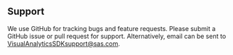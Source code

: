 ## Support

We use GitHub for tracking bugs and feature requests.
Please submit a GitHub issue or pull request for support.
Alternatively, email can be sent to [VisualAnalyticsSDKsupport@sas.com](mailto:VisualAnalyticsSDKsupport@sas.com).